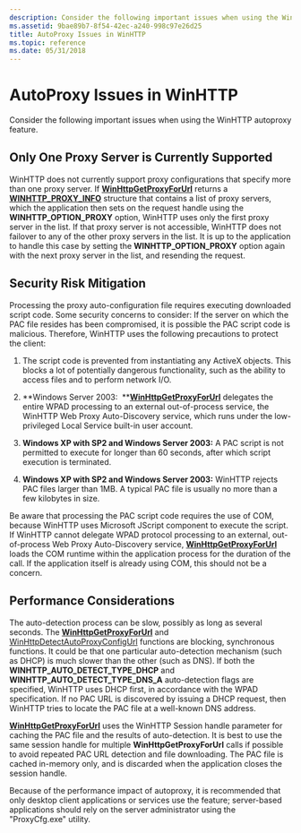 ```yaml
---
description: Consider the following important issues when using the WinHTTP autoproxy feature.
ms.assetid: 9bae89b7-8f54-42ec-a240-998c97e26d25
title: AutoProxy Issues in WinHTTP
ms.topic: reference
ms.date: 05/31/2018
---
```


# AutoProxy Issues in WinHTTP

Consider the following important issues when using the WinHTTP autoproxy feature.

## Only One Proxy Server is Currently Supported

WinHTTP does not currently support proxy configurations that specify more than one proxy server. If [**WinHttpGetProxyForUrl**](/windows/desktop/api/Winhttp/nf-winhttp-winhttpgetproxyforurl) returns a [**WINHTTP\_PROXY\_INFO**](/windows/win32/api/winhttp/ns-winhttp-winhttp_proxy_info) structure that contains a list of proxy servers, which the application then sets on the request handle using the **WINHTTP\_OPTION\_PROXY** option, WinHTTP uses only the first proxy server in the list. If that proxy server is not accessible, WinHTTP does not failover to any of the other proxy servers in the list. It is up to the application to handle this case by setting the **WINHTTP\_OPTION\_PROXY** option again with the next proxy server in the list, and resending the request.

## Security Risk Mitigation

Processing the proxy auto-configuration file requires executing downloaded script code. Some security concerns to consider: If the server on which the PAC file resides has been compromised, it is possible the PAC script code is malicious. Therefore, WinHTTP uses the following precautions to protect the client:

1.  The script code is prevented from instantiating any ActiveX objects. This blocks a lot of potentially dangerous functionality, such as the ability to access files and to perform network I/O.
2.  **Windows Server 2003:  **[**WinHttpGetProxyForUrl**](/windows/desktop/api/Winhttp/nf-winhttp-winhttpgetproxyforurl) delegates the entire WPAD processing to an external out-of-process service, the WinHTTP Web Proxy Auto-Discovery service, which runs under the low-privileged Local Service built-in user account.

3.  **Windows XP with SP2 and Windows Server 2003:** A PAC script is not permitted to execute for longer than 60 seconds, after which script execution is terminated.

4.  **Windows XP with SP2 and Windows Server 2003:** WinHTTP rejects PAC files larger than 1MB. A typical PAC file is usually no more than a few kilobytes in size.

Be aware that processing the PAC script code requires the use of COM, because WinHTTP uses Microsoft JScript component to execute the script. If WinHTTP cannot delegate WPAD protocol processing to an external, out-of-process Web Proxy Auto-Discovery service, [**WinHttpGetProxyForUrl**](/windows/desktop/api/Winhttp/nf-winhttp-winhttpgetproxyforurl) loads the COM runtime within the application process for the duration of the call. If the application itself is already using COM, this should not be a concern.

## Performance Considerations

The auto-detection process can be slow, possibly as long as several seconds. The [**WinHttpGetProxyForUrl**](/windows/desktop/api/Winhttp/nf-winhttp-winhttpgetproxyforurl) and [WinHttpDetectAutoProxyConfigUrl](/windows/desktop/api/Winhttp/nf-winhttp-winhttpdetectautoproxyconfigurl) functions are blocking, synchronous functions. It could be that one particular auto-detection mechanism (such as DHCP) is much slower than the other (such as DNS). If both the **WINHTTP\_AUTO\_DETECT\_TYPE\_DHCP** and **WINHTTP\_AUTO\_DETECT\_TYPE\_DNS\_A** auto-detection flags are specified, WinHTTP uses DHCP first, in accordance with the WPAD specification. If no PAC URL is discovered by issuing a DHCP request, then WinHTTP tries to locate the PAC file at a well-known DNS address.

[**WinHttpGetProxyForUrl**](/windows/desktop/api/Winhttp/nf-winhttp-winhttpgetproxyforurl) uses the WinHTTP Session handle parameter for caching the PAC file and the results of auto-detection. It is best to use the same session handle for multiple **WinHttpGetProxyForUrl** calls if possible to avoid repeated PAC URL detection and file downloading. The PAC file is cached in-memory only, and is discarded when the application closes the session handle.

Because of the performance impact of autoproxy, it is recommended that only desktop client applications or services use the feature; server-based applications should rely on the server administrator using the "ProxyCfg.exe" utility.

 

 




